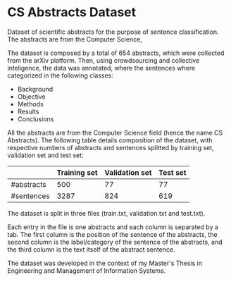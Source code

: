 # CS Abstracts Dataset
Dataset of scientific abstracts for the purpose of sentence classification. The abstracts are from the Computer Science, 

The dataset is composed by a total of 654 abstracts, which were collected from the arXiv platform. Then, using crowdsourcing and collective inteligence, the data was annotated, where the sentences where categorized in the following classes:
- Background
- Objective
- Methods
- Results
- Conclusions

All the abstracts are from the Computer Science field (hence the name CS Abstracts). The following table details composition of the dataset, with respective numbers of abstracts and sentences splitted by training set, validation set and test set:

|            | Training set | Validation set | Test set |
|------------|--------------|----------------|----------|
| #abstracts | 500          | 77             | 77       |
| #sentences | 3287         | 824            | 619      |

The dataset is split in three files (train.txt, validation.txt and test.txt).

Each entry in the file is one abstracts and each column is separated by a tab. The first column is the position of the sentence of the abstracts, the second column is the label/category of the sentence of the abstracts, and the third column is the text itself of the abstract sentence.

The dataset was developed in the context of my Master's Thesis in Engineering and Management of Information Systems.
